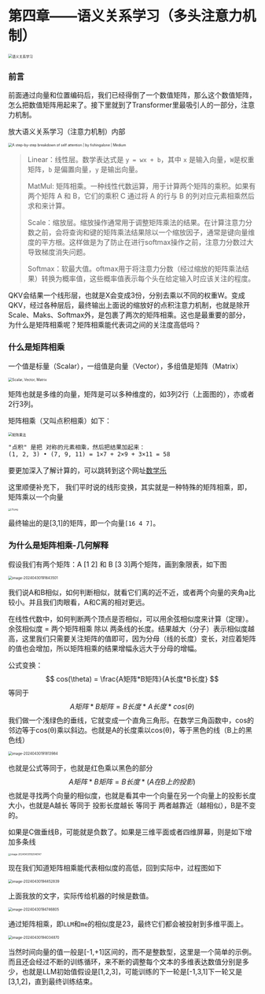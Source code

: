 # 第四章——语义关系学习（多头注意力机制）

<img src="../assets/image-20240421212923027.png" alt="语义关系学习" style="zoom:50%;" />

### 前言

前面通过向量和位置编码后，我们已经得倒了一个数值矩阵，那么这个数值矩阵，怎么把数值矩阵用起来了。接下里就到了Transformer里最吸引人的一部分，注意力机制。

放大语义关系学习（注意力机制）内部

<img src="../assets/0*0KPEV8QidHkteKeY.png" alt="A step-by-step breakdown of self attention | by fishingalone | Medium" style="zoom:50%;" />

> Linear：线性层。数学表达式是 `y = wx + b`，其中 `x` 是输入向量，`W`是权重矩阵，`b` 是偏置向量，`y` 是输出向量。
>
> MatMul: 矩阵相乘。一种线性代数运算，用于计算两个矩阵的乘积。如果有两个矩阵 A 和 B，它们的乘积 C 通过将 A 的行与 B 的列对应元素相乘然后求和来计算。
>
> Scale：缩放层。缩放操作通常用于调整矩阵乘法的结果。在计算注意力分数之前，会将查询和键的矩阵乘法结果除以一个缩放因子，通常是键向量维度的平方根。这样做是为了防止在进行softmax操作之前，注意力分数过大导致梯度消失问题。
>
> Softmax：软最大值。oftmax用于将注意力分数（经过缩放的矩阵乘法结果）转换为概率值，这些概率值表示每个头在给定输入时应该关注的程度。

QKV会结果一个线形层，也就是X会变成3份，分别去乘以不同的权重W。变成QKV，经过各种层后，最终输出上面说的缩放好的点积注意力机制，也就是除开Scale、Maks、Softmax外，是包裹了两次的矩阵相乘。这也是最重要的部分，为什么是矩阵相乘呢？矩阵相乘能代表词之间的关注度高低吗？



### 什么是矩阵相乘

一个值是标量（Scalar），一组值是向量（Vector），多组值是矩阵（Matrix）

<img src="../assets/scalar-vector-matrix.svg" alt="Scalar, Vector, Matrix" style="zoom:50%;" />

矩阵也就是多维的向量，矩阵是可以多种维度的，如3列2行（上面图的），亦或者2行3列。

矩阵相乘（又叫点积相乘）如下：

<img src="../assets/matrix-multiply-a.svg" alt="矩阵乘法" style="zoom:50%;" />

~~~markdown
"点积" 是把 对称的元素相乘，然后把结果加起来：
(1, 2, 3) • (7, 9, 11) = 1×7 + 2×9 + 3×11 = 58
~~~

要更加深入了解计算的，可以跳转到这个网址[数学乐](https://www.shuxuele.com/algebra/matrix-multiplying.html)

这里顺便补充下， 我们平时说的线形变换，其实就是一种特殊的矩阵相乘，即，矩阵乘以一个向量

<img src="../assets/419801703.png" alt="L15.png" style="zoom:30%;" />

最终输出的是[3,1]的矩阵，即一个向量`[16 4 7]`。



### 为什么是矩阵相乘-几何解释

假设我们有两个矩阵：A [1 2] 和 B [3 3]两个矩阵，画到象限表，如下图

<img src="../assets/image-20240430191643501.png" alt="image-20240430191643501" style="zoom:50%;" />

我们说A和B相似，如何判断相似，就看它们离的近不近，或者两个向量的夹角a比较小。并且我们肉眼看，A和C离的相对更远。

在线性代数中，如何判断两个顶点是否相似，可以用余弦相似度来计算（定理）。余弦相似度 = 两个矩阵相乘 除以 两条线的长度。结果越大（分子）表示相似度越高，这里我们只需要关注矩阵的值即可，因为分母（线的长度）变长，对应着矩阵的值也会增加，所以矩阵相乘的结果增幅永远大于分母的增幅。

公式变换：
$$
cos(\theta) =  \frac{A矩阵*B矩阵}{A长度*B长度}
$$
等同于
$$
A矩阵*B矩阵=B长度*A长度*cos(\theta)
$$
我们做一个浅绿色的垂线，它就变成一个直角三角形。在数学三角函数中，cos的邻边等于cos(θ)乘以斜边。也就是A的长度乘以cos(θ)，等于黑色的线（B上的黑色线）

<img src="../assets/image-20240430191813984.png" alt="image-20240430191813984" style="zoom:50%;" />

也就是公式等同于，也就是红色乘以黑色的部分
$$
A矩阵*B矩阵=B长度*(A在B上的投影)
$$
也就是寻找两个向量的相似度，也就是看其中一个向量在另一个向量上的投影长度大小，也就是A越长 等同于 投影长度越长 等同于 两者越靠近（越相似），B是不变的。

如果是C做垂线B，可能就是负数了。如果是三维平面或者四维屏幕，则是如下增加多条线

<img src="../assets/image-20240430192046147.png" alt="image-20240430192046147" style="zoom: 33%;" />

现在我们知道矩阵相乘能代表相似度的高低，回到实际中，过程图如下

<img src="../image-20240430194452839.png" alt="image-20240430194452839" style="zoom:50%;" />

上面我放的文字，实际传给机器的时候是数值。

<img src="../assets/image-20240430194746805.png" alt="image-20240430194746805" style="zoom:50%;" />

通过矩阵相乘，即`LLM`和`me`的相似度是23，最终它们都会被投射到多维平面上。

<img src="../assets/image-20240430194034870.png" alt="image-20240430194034870" style="zoom:50%;" />

当然时间向量的值一般是[-1,+1]区间的，而不是整数型，这里是一个简单的示例。而且还会经过不断的训练循环，来不断的调整每个文本的多维表达数值分别是多少，也就是LLM初始值假设是[1,2,3]，可能训练的下一轮是[-1,3,1]下一轮又是[3,1,2]，直到最终训练结束。